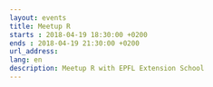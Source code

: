 ```yaml
---
layout: events
title: Meetup R
starts : 2018-04-19 18:30:00 +0200
ends : 2018-04-19 21:30:00 +0200
url_address:
lang: en
description: Meetup R with EPFL Extension School
---
```


